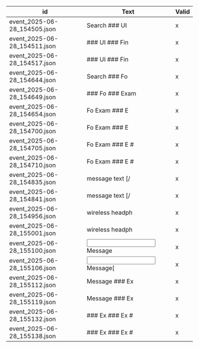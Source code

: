| id | Text | Valid |
| --- | --- | --- |
| event_2025-06-28_154505.json | Search  ### UI | x |
| event_2025-06-28_154511.json | ### UI  ### Fin | x |
| event_2025-06-28_154517.json | ### UI  ### Fin | x |
| event_2025-06-28_154644.json | Search   ### Fo | x |
| event_2025-06-28_154649.json | ### Fo ### Exam | x |
| event_2025-06-28_154654.json | Fo Exam   ### E | x |
| event_2025-06-28_154700.json | Fo Exam   ### E | x |
| event_2025-06-28_154705.json | Fo Exam ### E # | x |
| event_2025-06-28_154710.json | Fo Exam ### E # | x |
| event_2025-06-28_154835.json | message text [/ | x |
| event_2025-06-28_154841.json | message text [/ | x |
| event_2025-06-28_154956.json | wireless headph | x |
| event_2025-06-28_155001.json | wireless headph | x |
| event_2025-06-28_155100.json | <input>Message | x |
| event_2025-06-28_155106.json | <input>Message[ | x |
| event_2025-06-28_155112.json | Message  ### Ex | x |
| event_2025-06-28_155119.json | Message  ### Ex | x |
| event_2025-06-28_155132.json | ### Ex ### Ex # | x |
| event_2025-06-28_155138.json | ### Ex ### Ex # | x |
